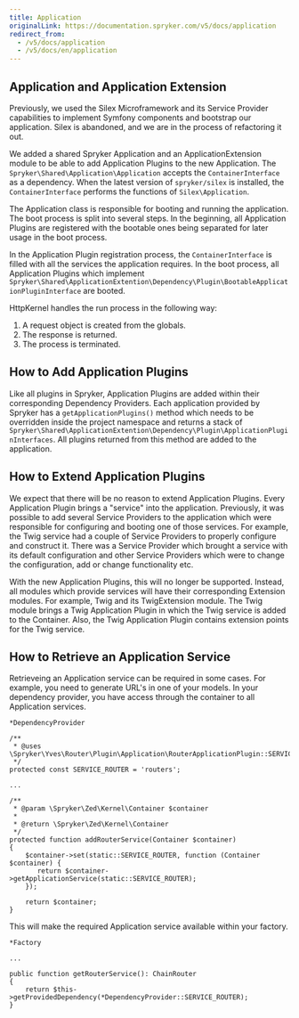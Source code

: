 ```yaml
---
title: Application
originalLink: https://documentation.spryker.com/v5/docs/application
redirect_from:
  - /v5/docs/application
  - /v5/docs/en/application
---
```


## Application and Application Extension
Previously, we used the Silex Microframework and its Service Provider capabilities to implement Symfony components and bootstrap our application. Silex is abandoned, and we are in the process of refactoring it out.

We added a shared Spryker Application and an ApplicationExtension module to be able to add Application Plugins to the new Application. The `Spryker\Shared\Application\Application` accepts the `ContainerInterface` as a dependency. When the latest version of `spryker/silex` is installed, the `ContainerInterface` performs the functions of `Silex\Application`.

The Application class is responsible for booting and running the application. The boot process is split into several steps. In the beginning, all Application Plugins are registered with the bootable ones being separated for later usage in the boot process.

In the Application Plugin registration process, the `ContainerInterface` is filled with all the services the application requires. In the boot process, all Application Plugins which implement `Spryker\Shared\ApplicationExtention\Dependency\Plugin\BootableApplicationPluginInterface` are booted.

HttpKernel handles the run process in the following way:

1. A request object is created from the globals.
2. The response is returned.
3. The process is terminated.

## How to Add Application Plugins
Like all plugins in Spryker,  Application Plugins are added within their corresponding Dependency Providers. Each application provided by Spryker has a `getApplicationPlugins()` method which needs to be overridden inside the project namespace and returns a stack of `Spryker\Shared\ApplicationExtention\Dependency\Plugin\ApplicationPluginInterfaces`. All plugins returned from this method are added to the application.

## How to Extend Application Plugins
We expect that there will be no reason to extend Application Plugins. Every Application Plugin brings a "service" into the application. Previously, it was possible to add several Service Providers to the application which were responsible for configuring and booting one of those services. For example, the Twig service had a couple of Service Providers to properly configure and construct it. There was a Service Provider which brought a service with its default configuration and other Service Providers which were to change the configuration, add or change functionality etc.

With the new Application Plugins, this will no longer be supported. Instead, all modules which provide services will have their corresponding Extension modules. For example, Twig and its TwigExtension module. The Twig module brings a Twig Application Plugin in which the Twig service is added to the Container. Also, the Twig Application Plugin contains extension points for the Twig service.

## How to Retrieve an Application Service
Retrieveing an Application service can be required in some cases. For example, you need to generate URL's in one of your models. In your dependency provider, you have access through the container to all Application services.

```
*DependencyProvider

/**
 * @uses \Spryker\Yves\Router\Plugin\Application\RouterApplicationPlugin::SERVICE_ROUTER
 */
protected const SERVICE_ROUTER = 'routers';

...

/**
 * @param \Spryker\Zed\Kernel\Container $container
 *
 * @return \Spryker\Zed\Kernel\Container
 */
protected function addRouterService(Container $container)
{
    $container->set(static::SERVICE_ROUTER, function (Container $container) {
       return $container->getApplicationService(static::SERVICE_ROUTER);
    });
     
    return $container;
}
```

This will make the required Application service available within your factory.

```
*Factory

...

public function getRouterService(): ChainRouter
{
    return $this->getProvidedDependency(*DependencyProvider::SERVICE_ROUTER);
}
```

